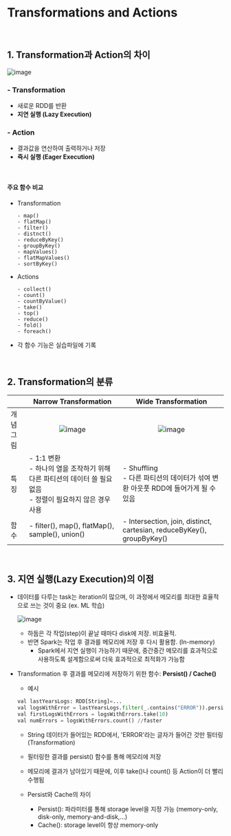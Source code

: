 # Transformations and Actions

<br/>

## 1. Transformation과 Action의 차이

  ![image](https://github.com/SKR-DataScience/Realtime_Data_Processing/assets/55543156/ce94a8c6-ce28-4e6b-9dbb-5b1a980e3dbb)

### - Transformation
  - 새로운 RDD를 반환
  - **지연 실행 (Lazy Execution)**
  
### - Action
  - 결과값을 연산하여 출력하거나 저장
  - **즉시 실행 (Eager Execution)**

<br/>

#### 주요 함수 비교
- Transformation
  ```
  - map()
  - flatMap()
  - filter()
  - distnct()
  - reduceByKey()
  - groupByKey()
  - mapValues()
  - flatMapValues()
  - sortByKey()
  ```
  
- Actions
  ```
  - collect()
  - count()
  - countByValue()
  - take()
  - top()
  - reduce()
  - fold()
  - foreach()
  ```

- 각 함수 기능은 실습파일에 기록

<br/>

## 2. Transformation의 분류

||<center>Narrow Transformation</center>|<center>Wide Transformation</center>|
|:---|:---|:---|
|개념그림|<center>![image](https://github.com/SKR-DataScience/Realtime_Data_Processing/assets/55543156/3f97f6b7-83c3-492a-8381-83876a4e1ec0)</center>|<center>![image](https://github.com/SKR-DataScience/Realtime_Data_Processing/assets/55543156/b9ad4f50-555e-4488-86b8-9bdf579cbca5)</center>|
|특징|- 1:1 변환 <br/> - 하나의 열을 조작하기 위해 다른 파티션의 데이터 쓸 필요 없음 <br/> - 정렬이 필요하지 않은 경우 사용 | - Shuffling <br/> - 다른 파티션의 데이터가 섞여 변환 아웃풋 RDD에 들어가게 될 수 있음 |
|함수|- filter(), map(), flatMap(), sample(), union() | - Intersection, join, distinct, cartesian, reduceByKey(), groupByKey()    |

<br/>

## 3. 지연 실행(Lazy Execution)의 이점

* 데이터를 다루는 task는 iteration이 많으며, 이 과정에서 메모리를 최대한 효율적으로 쓰는 것이 중요 (ex. ML 학습)
  
  ![image](https://github.com/SKR-DataScience/Realtime_Data_Processing/assets/55543156/fe042944-ea9a-452e-bf80-63876772b19c)
  
  - 하둡은 각 작업(step)이 끝날 때마다 disk에 저장. 비효율적.
  - 반면 Spark는 작업 후 결과를 메모리에 저장 후 다시 활용함. (In-memory)
    - Spark에서 지연 실행이 가능하기 때문에, 중간중간 메모리를 효과적으로 사용하도록 설계함으로써 더욱 효과적으로 최적화가 가능함


* Transformation 후 결과를 메모리에 저장하기 위한 함수: **Persist() / Cache()**
  
  - 예시
  ```python
  val lastYearsLogs: RDD[String]=...
  val logsWithError = lastYearsLogs.filter(_.contains("ERROR")).persist()
  val firstLogsWithErrors = logsWithErrors.take(10)
  val numErrors = logsWithErrors.count() //faster
  ```
    - String 데이터가 들어있는 RDD에서, 'ERROR'라는 글자가 들어간 것만 필터링 (Transformation)
    - 필터링한 결과를 persist() 함수를 통해 메모리에 저장
    - 메모리에 결과가 남아있기 때문에, 이후 take()나 count() 등 Action이 더 빨리 수행됨

  - Persist와 Cache의 차이
    - Persist(): 파라미터를 통해 storage level을 지정 가능 (memory-only, disk-only, memory-and-disk,...)
    - Cache(): storage level이 항상 memory-only
